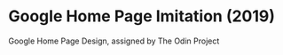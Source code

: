 
# Google Home Page Imitation (2019)

<p> Google Home Page Design, assigned by The Odin Project </p>










